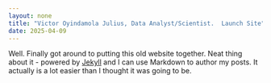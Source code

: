 ```yaml
---
layout: none
title: "Victor Oyindamola Julius, Data Analyst/Scientist.  Launch Site"
date: 2025-04-09
---
```


Well. Finally got around to putting this old website together. Neat thing about it - powered by [Jekyll](http://jekyllrb.com) and I can use Markdown to author my posts. It actually is a lot easier than I thought it was going to be.
